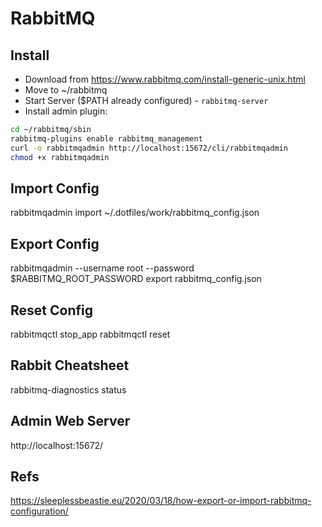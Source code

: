 # RabbitMQ

## Install
- Download from https://www.rabbitmq.com/install-generic-unix.html
- Move to ~/rabbitmq
- Start Server ($PATH already configured) - `rabbitmq-server`
- Install admin plugin:

```sh
cd ~/rabbitmq/sbin
rabbitmq-plugins enable rabbitmq_management
curl -o rabbitmqadmin http://localhost:15672/cli/rabbitmqadmin
chmod +x rabbitmqadmin
```

## Import Config
rabbitmqadmin import ~/.dotfiles/work/rabbitmq_config.json

## Export Config
rabbitmqadmin --username root --password $RABBITMQ_ROOT_PASSWORD export rabbitmq_config.json

## Reset Config
rabbitmqctl stop_app
rabbitmqctl reset

## Rabbit Cheatsheet
rabbitmq-diagnostics status

## Admin Web Server
http://localhost:15672/

## Refs
https://sleeplessbeastie.eu/2020/03/18/how-export-or-import-rabbitmq-configuration/
